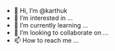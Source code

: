 - 👋 Hi, I’m @karthuk
- 👀 I’m interested in ...
- 🌱 I’m currently learning ...
- 💞️ I’m looking to collaborate on ...
- 📫 How to reach me ...

<!---
karthuk/karthuk is a ✨ special ✨ repository because its `README.md` (this file) appears on your GitHub profile.
You can click the Preview link to take a look at your changes.
--->
